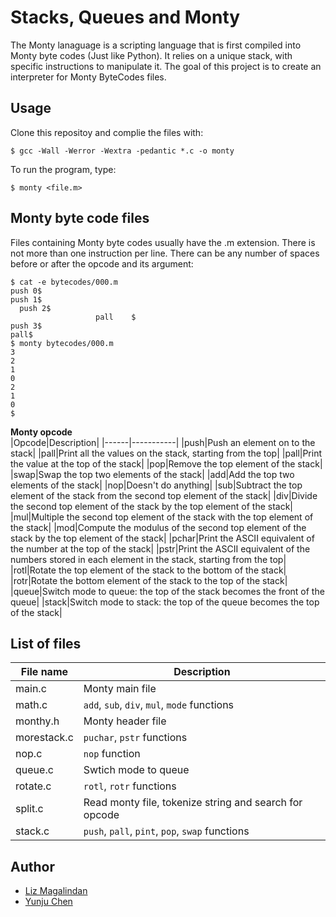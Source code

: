 # Stacks, Queues and Monty
  
The Monty lanaguage is a scripting language that is first compiled into Monty byte codes (Just like Python). It relies on a unique stack, with specific instructions to manipulate it. The goal of this project is to create an interpreter for Monty ByteCodes files.
  
## Usage  
Clone this repositoy and complie the files with:
```
$ gcc -Wall -Werror -Wextra -pedantic *.c -o monty
```  
To run the program, type: 
```
$ monty <file.m>
```
## Monty byte code files    
Files containing Monty byte codes usually have the .m extension. There is not more than one instruction per line. There can be any number of spaces before or after the opcode and its argument:  
```
$ cat -e bytecodes/000.m
push 0$
push 1$
  push 2$
                   pall    $
push 3$
pall$
$ monty bytecodes/000.m
3
2
1
0
2
1
0
$
```
**Monty opcode**  
|Opcode|Description|
|------|-----------|
|push|Push an element on to the stack|
|pall|Print all the values on the stack, starting from the top|
|pall|Print the value at the top of the stack|
|pop|Remove the top element of the stack|
|swap|Swap the top two elements of the stack|
|add|Add the top two elements of the stack|
|nop|Doesn't do anything|
|sub|Subtract the top element of the stack from the second top element of the stack|
|div|Divide the second top element of the stack by the top element of the stack|
|mul|Multiple the second top element of the stack with the top element of the stack| 
|mod|Compute the modulus of the second top element of the stack by the top element of the stack|
|pchar|Print the ASCII equivalent of the number at the top of the stack|
|pstr|Print the ASCII equivalent of the numbers stored in each element in the stack, starting from the top|
|rotl|Rotate the top element of the stack to the bottom of the stack|
|rotr|Rotate the bottom element of the stack to the top of the stack|
|queue|Switch mode to queue: the top of the stack becomes the front of the queue|
|stack|Switch mode to stack: the top of the queue becomes the top of the stack|
## List of files
|File name| Description|
|---------|------------|
|main.c|Monty main file|
|math.c|```add```, ```sub```, ```div```, ```mul```, ```mode``` functions|
|monthy.h|Monty header file|
|morestack.c|```puchar```, ```pstr``` functions|
|nop.c|```nop``` function|
|queue.c|Swtich mode to queue|
|rotate.c|```rotl```, ```rotr``` functions|
|split.c|Read monty file, tokenize string and search for opcode|
|stack.c|```push```, ```pall```, ```pint```, ```pop```, ```swap``` functions|
## Author
* [Liz Magalindan](https://github.com/magezil)
* [Yunju Chen](https://github.com/yunjuc)
